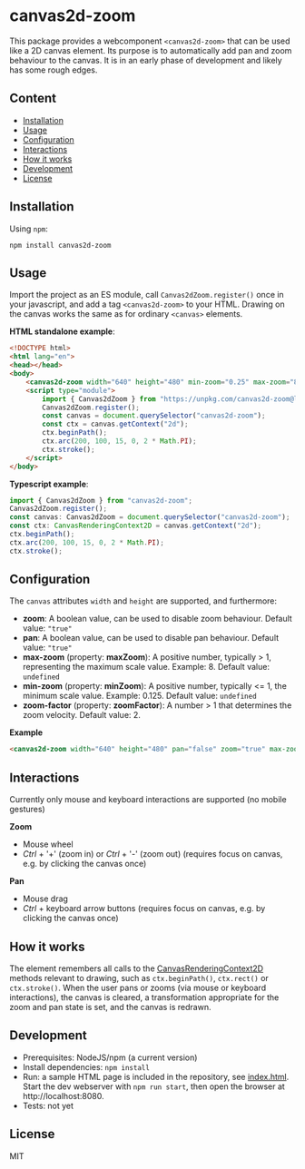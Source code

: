 # canvas2d-zoom

This package provides a webcomponent `<canvas2d-zoom>` that can be used like a 2D canvas element. Its purpose is to automatically add pan and zoom behaviour to the canvas. It is in an early phase of development and likely has some rough edges.

## Content

* [Installation](#installation)
* [Usage](#usage)
* [Configuration](#configuration)
* [Interactions](#interactions)
* [How it works](#how-it-works)
* [Development](#development)
* [License](#license)

## Installation

Using `npm`:
```
npm install canvas2d-zoom 
```

## Usage

Import the project as an ES module, call `Canvas2dZoom.register()` once in your javascript, and add a tag `<canvas2d-zoom>` to your HTML. Drawing on the canvas works the same as for ordinary `<canvas>` elements.

**HTML standalone example**:

```html
<!DOCTYPE html>
<html lang="en">
<head></head>
<body>
    <canvas2d-zoom width="640" height="480" min-zoom="0.25" max-zoom="8"></canvas2d-zoom>
    <script type="module">
        import { Canvas2dZoom } from "https://unpkg.com/canvas2d-zoom@latest/dist/canvas2d-zoom.js";
        Canvas2dZoom.register();
        const canvas = document.querySelector("canvas2d-zoom");
        const ctx = canvas.getContext("2d");
        ctx.beginPath();
        ctx.arc(200, 100, 15, 0, 2 * Math.PI);
        ctx.stroke();
    </script>
</body>
```

**Typescript example**:

```javascript
import { Canvas2dZoom } from "canvas2d-zoom";
Canvas2dZoom.register();
const canvas: Canvas2dZoom = document.querySelector("canvas2d-zoom");
const ctx: CanvasRenderingContext2D = canvas.getContext("2d");
ctx.beginPath();
ctx.arc(200, 100, 15, 0, 2 * Math.PI);
ctx.stroke();
```

## Configuration

The `canvas` attributes `width` and `height` are supported, and furthermore:

* **zoom**: A boolean value, can be used to disable zoom behaviour. Default value: `"true"`
* **pan**: A boolean value, can be used to disable pan behaviour. Default value: `"true"`
* **max-zoom** (property: **maxZoom**): A positive number, typically > 1, representing the maximum scale value. Example: 8. Default value: `undefined` 
* **min-zoom** (property: **minZoom**): A positive number, typically <= 1, the minimum scale value. Example: 0.125. Default value: `undefined` 
* **zoom-factor** (property: **zoomFactor**): A number > 1 that determines the zoom velocity. Default value: 2. 


**Example**
```html
<canvas2d-zoom width="640" height="480" pan="false" zoom="true" max-zoom="8" min-zoom="0.125"></canvas2d-zoom>
```

## Interactions

Currently only mouse and keyboard interactions are supported (no mobile gestures)

**Zoom**
* Mouse wheel
* *Ctrl* + '+' (zoom in) or *Ctrl* + '-' (zoom out) (requires focus on canvas, e.g. by clicking the canvas once)

**Pan**
* Mouse drag
* *Ctrl* + keyboard arrow buttons  (requires focus on canvas, e.g. by clicking the canvas once)

## How it works

The element remembers all calls to the [CanvasRenderingContext2D](https://developer.mozilla.org/de/docs/Web/API/CanvasRenderingContext2D) methods relevant to drawing, such as `ctx.beginPath()`, `ctx.rect()` or `ctx.stroke()`. When the user pans or zooms (via mouse or keyboard interactions), the canvas is cleared, a transformation appropriate for the zoom and pan state is set, and the canvas is redrawn.

## Development

* Prerequisites: NodeJS/npm (a current version)
* Install dependencies: `npm install`
* Run: a sample HTML page is included in the repository, see [index.html](./index.html). Start the dev webserver with `npm run start`, then open the browser at http://localhost:8080.
* Tests: not yet

## License

MIT


